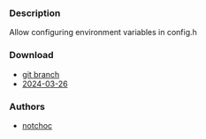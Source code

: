### Description
Allow configuring environment variables in config.h

### Download
 - [git branch](https://codeberg.org/notchoc/dwl/src/branch/setupenv)
 - [2024-03-26](https://codeberg.org/dwl/dwl-patches/raw/branch/main/patches/setupenv/setupenv.patch)
### Authors
 - [notchoc](https://codeberg.org/notchoc)
